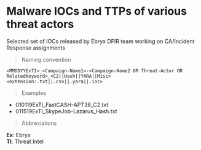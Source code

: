 # Malware IOCs and TTPs of various threat actors
Selected set of IOCs released by Ebryx DFIR team working on CA/Incident Response assignments 

>Naming convention
```
<MMDDYYExTI>_<Campaign-Name1>-<Campaign-Name2 OR Threat-Actor OR RelatedKeyword>_<C2||Hash||YARA||Misc><extension:.txt||.csv||.yara||.ioc>
```

>Examples
- 010119ExTI_FastCASH-APT38_C2.txt
- 011519ExTI_SkypeJob-Lazarus_Hash.txt

>Abbreviations

**Ex**: Ebryx \
**TI**: Threat Intel
